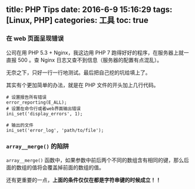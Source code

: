 title: PHP Tips
date: 2016-6-9 15:16:29
tags: [Linux, PHP]
categories: 工具
toc: true
---
### 在 web 页面呈现错误

公司在用 PHP 5.3 + Nginx，我这边用 PHP 7 跑得好好的程序，在服务器上就一直报 500 。查 Nginx 日志又查不到信息（服务器的配置有点混乱）。

无奈之下，只好一行一行地测试。最后把自己挖的坑给填上了。

其实有个更加简单的办法，就是在 PHP 文件的开头加上几行代码。

```
# 设置报告所有错误
error_reporting(E_ALL);
# 设置在命令行或者web界面输出错误
ini_set('display_errors', 1);

# 输出的文件
ini_set('error_log', 'path/to/file');
```
### `array__merge()` 的陷阱

`array__merge()` 函数中，如果参数中前后两个不同的数组含有相同的键，那么后面的数组的值将会覆盖掉前面的数组的值。

还有更重要的一点，**上面的条件仅仅在都是字符串键的时候成立！！**

